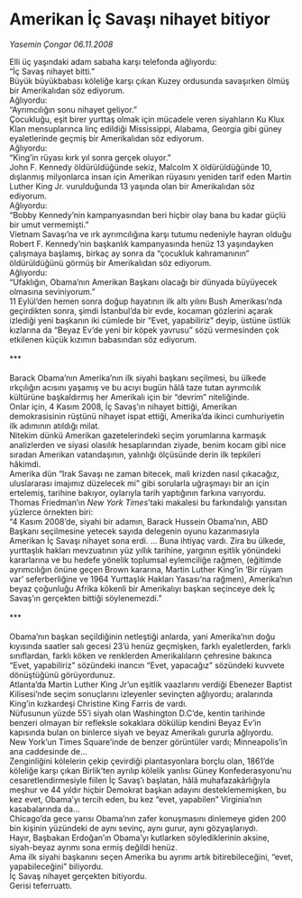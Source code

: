 # Amerikan İç Savaşı nihayet bitiyor

*Yasemin Çongar 06.11.2008*

<div class="taraf_structure_2col_1zq">
<div class="margen_n">



 <p>Elli üç yaşındaki adam sabaha karşı telefonda ağlıyordu: <br/>“İç Savaş nihayet bitti.” <br/>Büyük büyükbabası köleliğe karşı çıkan Kuzey ordusunda savaşırken ölmüş bir Amerikalıdan söz ediyorum. <br/>Ağlıyordu: <br/>“Ayrımcılığın sonu nihayet geliyor.” <br/>Çocukluğu, eşit birer yurttaş olmak için mücadele veren siyahların Ku Klux Klan mensuplarınca linç edildiği Mississippi, Alabama, Georgia gibi güney eyaletlerinde geçmiş bir Amerikalıdan söz ediyorum. <br/>Ağlıyordu: <br/>“King’in rüyası kırk yıl sonra gerçek oluyor.” <br/>John F. Kennedy öldürüldüğünde sekiz, Malcolm X öldürüldüğünde 10, dışlanmış milyonlarca insan için Amerikan rüyasını yeniden tarif eden Martin Luther King Jr. vurulduğunda 13 yaşında olan bir Amerikalıdan söz ediyorum. <br/>Ağlıyordu: <br/>“Bobby Kennedy’nin kampanyasından beri hiçbir olay bana bu kadar güçlü bir umut vermemişti.” <br/>Vietnam Savaşı’na ve ırk ayrımcılığına karşı tutumu nedeniyle hayran olduğu Robert F. Kennedy’nin başkanlık kampanyasında henüz 13 yaşındayken çalışmaya başlamış, birkaç ay sonra da “çocukluk kahramanının” öldürüldüğünü görmüş bir Amerikalıdan söz ediyorum. <br/>Ağlıyordu: <br/>“Ufaklığın, Obama’nın Amerikan Başkanı olacağı bir dünyada büyüyecek olmasına seviniyorum.” <br/>11 Eylül’den hemen sonra doğup hayatının ilk altı yılını Bush Amerikası’nda geçirdikten sonra, şimdi İstanbul’da bir evde, kocaman gözlerini açarak izlediği yeni başkanın iki cümlede bir “Evet, yapabiliriz” deyip, üstüne üstlük kızlarına da “Beyaz Ev’de yeni bir köpek yavrusu” sözü vermesinden çok etkilenen küçük kızımın babasından söz ediyorum. <br/><br/>*** <br/><br/>Barack Obama’nın Amerika’nın ilk siyahi başkanı seçilmesi, bu ülkede ırkçılığın acısını yaşamış ve bu acıyı bugün hâlâ taze tutan ayrımcılık kültürüne başkaldırmış her Amerikalı için bir “devrim” niteliğinde. <br/>Onlar için, 4 Kasım 2008, İç Savaş’ın nihayet bittiği, Amerikan demokrasisinin rüştünü nihayet ispat ettiği, Amerika’da ikinci cumhuriyetin ilk adımının atıldığı milat. <br/>Nitekim dünkü Amerikan gazetelerindeki seçim yorumlarına karmaşık analizlerden ve siyasi olasılık hesaplarından ziyade, benim kocam gibi nice sıradan Amerikan vatandaşının, yalınlığı ölçüsünde derin ilk tepkileri hâkimdi. <br/>Amerika dün “Irak Savaşı ne zaman bitecek, mali krizden nasıl çıkacağız, uluslararası imajımız düzelecek mi” gibi sorularla uğraşmayı bir an için ertelemiş, tarihine bakıyor, oylarıyla tarih yaptığının farkına varıyordu. <br/>Thomas Friedman’ın <i>New York Times</i>’taki makalesi bu farkındalığı yansıtan yüzlerce örnekten biri: <br/>“4 Kasım 2008’de, siyahi bir adamın, Barack Hussein Obama’nın, ABD Başkanı seçilmesine yetecek sayıda delegenin oyunu kazanmasıyla Amerikan İç Savaşı nihayet sona erdi. ... Buna ihtiyaç vardı. Zira bu ülkede, yurttaşlık hakları mevzuatının yüz yıllık tarihine, yargının eşitlik yönündeki kararlarına ve bu hedefe yönelik toplumsal eylemciliğe rağmen, (eğitimde ayrımcılığın önüne geçen Brown kararına, Martin Luther King’in ‘Bir rüyam var’ seferberliğine ve 1964 Yurttaşlık Hakları Yasası‘na rağmen), Amerika’nın beyaz çoğunluğu Afrika kökenli bir Amerikalıyı başkan seçinceye dek İç Savaş’ın gerçekten bittiği söylenemezdi.” <br/><br/>*** <br/><br/>Obama’nın başkan seçildiğinin netleştiği anlarda, yani Amerika’nın doğu kıyısında saatler salı gecesi 23’ü henüz geçmişken, farklı eyaletlerden, farklı sınıflardan, farklı köken ve renklerden Amerikalıların çehresine bakınca “Evet, yapabiliriz” sözündeki inancın “Evet, yapacağız” sözündeki kuvvete dönüştüğünü görüyordunuz. <br/>Atlanta’da Martin Luther King Jr’un eşitlik vaazlarını verdiği Ebenezer Baptist Kilisesi’nde seçim sonuçlarını izleyenler sevinçten ağlıyordu; aralarında King’in kızkardeşi Christine King Farris de vardı. <br/>Nüfusunun yüzde 55’i siyah olan Washington D.C’de, kentin tarihinde benzeri olmayan bir refleksle sokaklara dökülüp kendini Beyaz Ev’in kapısında bulan on binlerce siyah ve beyaz Amerikalı gururla ağlıyordu. <br/>New York’un Times Square’inde de benzer görüntüler vardı; Minneapolis’in ana caddesinde de... <br/>Zenginliğini kölelerin çekip çevirdiği plantasyonlara borçlu olan, 1861’de köleliğe karşı çıkan Birlik’ten ayrılıp kölelik yanlısı Güney Konfederasyonu’nu cesaretlendirmesiyle fiilen İç Savaş’ı başlatan, hâlâ muhafazakârlığıyla meşhur ve 44 yıldır hiçbir Demokrat başkan adayını desteklememişken, bu kez evet, Obama’yı tercih eden, bu kez “evet, yapabilen” Virginia’nın kasabalarında da... <br/>Chicago’da gece yarısı Obama’nın zafer konuşmasını dinlemeye giden 200 bin kişinin yüzündeki de aynı sevinç, aynı gurur, aynı gözyaşlarıydı. <br/>Hayır, Başbakan Erdoğan’ın Obama’yı kutlarken söylediklerinin aksine, siyah-beyaz ayrımı sona ermiş değildi henüz.<br/>Ama ilk siyahi başkanını seçen Amerika bu ayrımı artık bitirebileceğini, “evet, yapabileceğini” biliyordu. <br/>İç Savaş nihayet gerçekten bitiyordu. <br/>Gerisi teferruattı.</p>

<br/>


<div id="taraf_not">
</div>

</div>


</div>
